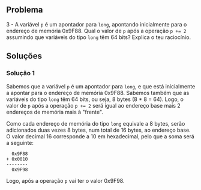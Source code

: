 ## Problema

3 - A variável `p` é um apontador para `long`, apontando inicialmente para o
endereço de memória 0x9F88. Qual o valor de `p` após a operação `p += 2`
assumindo que variáveis do tipo `long` têm 64 bits? Explica o teu raciocínio.

## Soluções

### Solução 1

Sabemos que a variável `p` é um apontador para `long`, e que está inicialmente
a apontar para o endereço de memória 0x9F88. Sabemos também que as variáveis do
tipo `long` têm 64 bits, ou seja, 8 bytes (8 * 8 = 64). Logo, o valor de `p`
após a operação `p += 2` será igual ao endereço base mais 2 endereços de
memória mais à "frente".

Como cada endereço de memória do tipo `long` equivale a 8 bytes, serão
adicionados duas vezes 8 bytes, num total de 16 bytes, ao endereço base. O
valor decimal 16 corresponde a 10 em hexadecimal, pelo que a soma será a
seguinte:

```
  0x9F88
+ 0x0010
--------
  0x9F98
```

Logo, após a operação `p` vai ter o valor 0x9F98.
